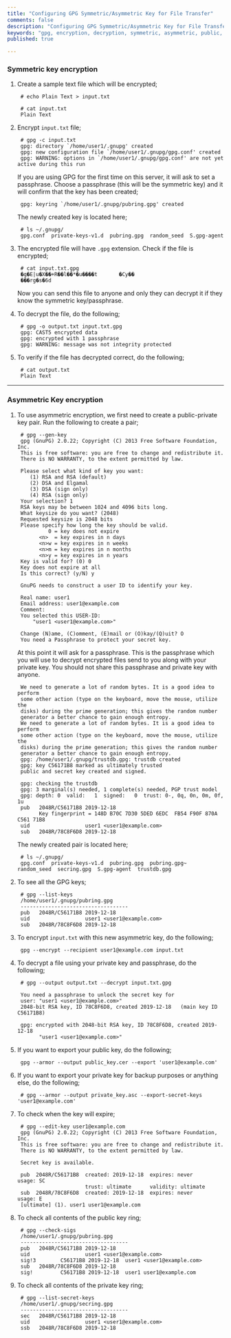 ```yaml
---
title: "Configuring GPG Symmetric/Asymmetric Key for File Transfer"
comments: false
description: "Configuring GPG Symmetric/Asymmetric Key for File Transfer"
keywords: "gpg, encryption, decryption, symmetric, asymmetric, public, private, file, transfer"
published: true

---
```


### Symmetric key encryption 
1. Create a sample text file which will be encrypted;

        # echo Plain Text > input.txt
        
        # cat input.txt 
        Plain Text

2. Encrypt `input.txt` file;

        # gpg -c input.txt
        gpg: directory `/home/user1/.gnupg' created
        gpg: new configuration file `/home/user1/.gnupg/gpg.conf' created
        gpg: WARNING: options in `/home/user1/.gnupg/gpg.conf' are not yet active during this run

    If you are using GPG for the first time on this server, it will ask to set a passphrase. Choose a passphrase (this will be the symmetric key) and it will confirm that the key has been created;

        gpg: keyring `/home/user1/.gnupg/pubring.gpg' created

    The newly created key is located here;
        
        # ls ~/.gnupg/
        gpg.conf  private-keys-v1.d  pubring.gpg  random_seed  S.gpg-agent

3. The encrypted file will have `.gpg` extension. Check if the file is encrypted;

        # cat input.txt.gpg 
        �g�E|u�X��+R��l��*�u����t       �Cy��
        ���rg�s�6d

    Now you can send this file to anyone and only they can decrypt it if they know the symmetric key/passphrase.

4. To decrypt the file, do the following;

        # gpg -o output.txt input.txt.gpg 
        gpg: CAST5 encrypted data
        gpg: encrypted with 1 passphrase
        gpg: WARNING: message was not integrity protected

5. To verify if the file has decrypted correct, do the following;  

        # cat output.txt
        Plain Text

---

### Asymmetric Key encryption 
1. To use asymmetric encryption, we first need to create a public-private key pair. Run the following to create a pair;

        # gpg --gen-key
        gpg (GnuPG) 2.0.22; Copyright (C) 2013 Free Software Foundation, Inc.
        This is free software: you are free to change and redistribute it.
        There is NO WARRANTY, to the extent permitted by law.

        Please select what kind of key you want:
           (1) RSA and RSA (default)
           (2) DSA and Elgamal
           (3) DSA (sign only)
           (4) RSA (sign only)
        Your selection? 1
        RSA keys may be between 1024 and 4096 bits long.
        What keysize do you want? (2048) 
        Requested keysize is 2048 bits
        Please specify how long the key should be valid.
                 0 = key does not expire
              <n>  = key expires in n days
              <n>w = key expires in n weeks
              <n>m = key expires in n months
              <n>y = key expires in n years
        Key is valid for? (0) 0
        Key does not expire at all
        Is this correct? (y/N) y

        GnuPG needs to construct a user ID to identify your key.

        Real name: user1
        Email address: user1@example.com
        Comment: 
        You selected this USER-ID:
            "user1 <user1@example.com>"

        Change (N)ame, (C)omment, (E)mail or (O)kay/(Q)uit? O
        You need a Passphrase to protect your secret key.

    At this point it will ask for a passphrase. This is the passphrase which you will use to decrypt encrypted files send to you along with your private key. You should not share this passphrase and private key with anyone.

        We need to generate a lot of random bytes. It is a good idea to perform
        some other action (type on the keyboard, move the mouse, utilize the
        disks) during the prime generation; this gives the random number
        generator a better chance to gain enough entropy.
        We need to generate a lot of random bytes. It is a good idea to perform
        some other action (type on the keyboard, move the mouse, utilize the
        disks) during the prime generation; this gives the random number
        generator a better chance to gain enough entropy.
        gpg: /home/user1/.gnupg/trustdb.gpg: trustdb created
        gpg: key C56171B8 marked as ultimately trusted
        public and secret key created and signed.

        gpg: checking the trustdb
        gpg: 3 marginal(s) needed, 1 complete(s) needed, PGP trust model
        gpg: depth: 0  valid:   1  signed:   0  trust: 0-, 0q, 0n, 0m, 0f, 1u
        pub   2048R/C56171B8 2019-12-18   
              Key fingerprint = 148D B70C 7D30 5DED 6EDC  FB54 F90F 870A C561 71B8
        uid                  user1 <user1@example.com>
        sub   2048R/78C8F6D8 2019-12-18   

    The newly created pair is located here;
    
        # ls ~/.gnupg/
        gpg.conf  private-keys-v1.d  pubring.gpg  pubring.gpg~  random_seed  secring.gpg  S.gpg-agent  trustdb.gpg

2. To see all the GPG keys;

        # gpg --list-keys
        /home/user1/.gnupg/pubring.gpg
        -----------------------------------
        pub   2048R/C56171B8 2019-12-18   
        uid                  user1 <user1@example.com>
        sub   2048R/78C8F6D8 2019-12-18   

3. To encrypt `input.txt` with this new asymmetric key, do the following;

        gpg --encrypt --recipient user1@example.com input.txt

4. To decrypt a file using your private key and passphrase, do the following;

        # gpg --output output.txt --decrypt input.txt.gpg 

        You need a passphrase to unlock the secret key for
        user: "user1 <user1@example.com>"
        2048-bit RSA key, ID 78C8F6D8, created 2019-12-18   (main key ID C56171B8)

        gpg: encrypted with 2048-bit RSA key, ID 78C8F6D8, created 2019-12-18   
              "user1 <user1@example.com>"

5. If you want to export your public key, do the following; 

        gpg --armor --output public_key.cer --export 'user1@example.com'

6. If you want to export your private key for backup purposes or anything else, do the following;  

        # gpg --armor --output private_key.asc --export-secret-keys 'user1@example.com'

7. To check when the key will expire;  

        # gpg --edit-key user1@example.com
        gpg (GnuPG) 2.0.22; Copyright (C) 2013 Free Software Foundation, Inc.
        This is free software: you are free to change and redistribute it.
        There is NO WARRANTY, to the extent permitted by law.

        Secret key is available.

        pub  2048R/C56171B8  created: 2019-12-18  expires: never       usage: SC  
                             trust: ultimate      validity: ultimate
        sub  2048R/78C8F6D8  created: 2019-12-18  expires: never       usage: E   
        [ultimate] (1). user1 user1@example.com

8. To check all contents of the public key ring;

        # gpg --check-sigs
        /home/user1/.gnupg/pubring.gpg
        -----------------------------------
        pub   2048R/C56171B8 2019-12-18   
        uid                  user1 <user1@example.com>
        sig!3        C56171B8 2019-12-18  user1 <user1@example.com>
        sub   2048R/78C8F6D8 2019-12-18  
        sig!         C56171B8 2019-12-18  user1 user1@example.com

9. To check all contents of the private key ring;

        # gpg --list-secret-keys
        /home/user1/.gnupg/secring.gpg
        -----------------------------------
        sec   2048R/C56171B8 2019-12-18  
        uid                  user1 <user1@example.com>
        ssb   2048R/78C8F6D8 2019-12-18  

